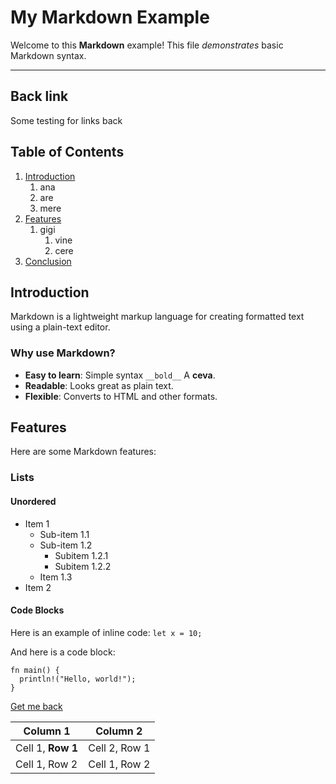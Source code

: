 # My Markdown Example

Welcome to this **Markdown** example! This file *demonstrates* basic Markdown syntax.

---
## Back link
Some testing for links back 

## Table of Contents

1. [Introduction](#introduction) 
   1. ana
   2. are
   3. mere
2. [Features](#features)
   1. gigi
      1. vine
      2. cere
3. [Conclusion](#conclusion)

## Introduction

Markdown is a lightweight markup language for creating formatted text using a plain-text editor.

### Why use Markdown?

- **Easy to learn**: Simple syntax `__bold__` A **ceva**.
- __Readable__: Looks great as plain text.
- **Flexible**: Converts to HTML and other formats.

## Features

Here are some Markdown features:

### Lists

#### Unordered

- Item 1
  - Sub-item 1.1
  - Sub-item 1.2
    - Subitem 1.2.1
    - Subitem 1.2.2
  - Item 1.3
- Item 2

#### Code Blocks

Here is an example of inline code: `let x = 10;`

And here is a code block:

```
fn main() {
  println!("Hello, world!");
}
```
[Get me back](#back-link)

| Column 1 | Column 2|
| - | --- |
| Cell 1, __Row 1__ | Cell 2, Row 1 |
| Cell 1, Row 2 | Cell 1, Row 2 |